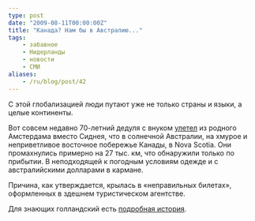 ```yaml
---
type: post
date: "2009-08-11T00:00:00Z"
title: "Канада? Нам бы в Австралию..."
tags:
    - забавное
    - Нидерланды
    - новости
    - СМИ
aliases:
    - /ru/blog/post/42
---
```


С этой глобализацией люди путают уже не только страны и языки, а целые континенты.

Вот совсем недавно 70-летний дедуля с внуком [улетел](http://www.ad.nl/binnenland/3423335/Nederlander_vliegt_naar_verkeerde_Sydney.html) из родного Амстердама вместо Сиднея, что в солнечной Австралии, на хмурое и неприветливое восточное побережье Канады, в Nova Scotia. Они промахнулись примерно на 27 тыс. км, что обнаружили только по прибытии. В неподходящей к погодным условиям одежде и с австралийскими долларами в кармане.

Причина, как утверждается, крылась в «неправильных билетах», оформленных в здешнем туристическом агентстве.

Для знающих голландский есть [подробная история](http://www.ad.nl/reizen/3423556/Canada_We_moeten_naar_Australi.html).
